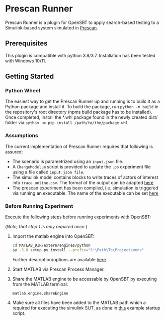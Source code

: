 # Prescan Runner
Prescan Runner is a plugin for OpenSBT to apply search-based testing to a Simulink-based system simulated in [Prescan](https://plm.sw.siemens.com/en-US/simcenter/autonomous-vehicle-solutions/prescan/).

## Prerequisites
This plugin is compatible with python 3.8/3.7. Installation has been tested with Windows 10/11.

## Getting Started

### Python Wheel
The easiest way to get the Prescan Runner up and running is to build it as a Python package and install it.
To build the package, run `python -m build` in the repository's root directory (npms build package has to be installed). Once completed, install the *.whl package found in the newly created dist/ folder via `python -m pip install /path/to/the/package.whl`

### Assumptions

The current implementation of Prescan Runner requires that following is assured:

- The scenario is parametrized using an `input.json` file. 
- A `ChangeModel.m` script is provided to update the `.pb` experiment file using a file called `input.json file`. 
- The simulink model contains blocks to write traces of actors of interest into `trace_online.csv`. The format of the output can be adapted [here](src/prescan_runner/parser/parser.py)
- The prescan experiment has been compiled, i.e. simulation is triggered via running an executable. The name of the executable can be set [here](src/prescan_runner/runner.py)

### Before Running Experiment

Execute the following steps before running experiments with OpenSBT:

(_Note, that step 1 is only required once._)

1. Import the matlab engine into OpenSBT:

    ```bash
    cd MATLAB_DIR/extern/engines/python
    py -3.8 setup.py install --prefix="C:\Path\To\Project\venv"

    ```
    Further description/options are available [here](https://de.mathworks.com/help/matlab/matlab_external/install-the-matlab-engine-for-python.html).

2. Start MATLAB via Prescan Process Manager.

3. Share the MATLAB engine to be accessable by OpenSBT by executing from the MATLAB terminal: 

    `matlab.engine.shareEngine`

3. Make sure all files have been added to the MATLAB path which a required for executing the simulink SUT, as done in [this](example/startup.m) example startup script.